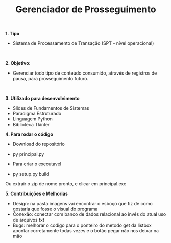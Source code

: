<h1 align="center"  size="40px">
Gerenciador de Prosseguimento 
</h1>

<br />

**1. Tipo**

- Sistema de Processamento de Transação (SPT - nível operacional)

<br />

**2. Objetivo:**

- Gerenciar todo tipo de conteúdo consumido, através de registros de pausa, para prosseguimento futuro.

<br />

**3. Utilizado para desenvolvimento**

- Slides de Fundamentos de Sistemas
- Paradigma Estruturado
- Linguagem Python
- Biblioteca Tkinter

**4. Para rodar o código**

- Download do repositório
- py principal.py

- Para criar o executavel
- py setup.py build

Ou extrair o zip de nome pronto, e clicar em principal.exe

**5. Contribuições e Melhorias**

- Design:
      na pasta imagens vai encontrar o esboço que fiz de como gostaria que fosse o visual do programa
- Conexão:
      conectar com banco de dados relacional ao invés do atual uso de arquivos txt
- Bugs:
      melhorar o codigo para o ponteiro do metodo get da listbox apontar corretamente todas vezes e o botão pegar não nos deixar na mão

